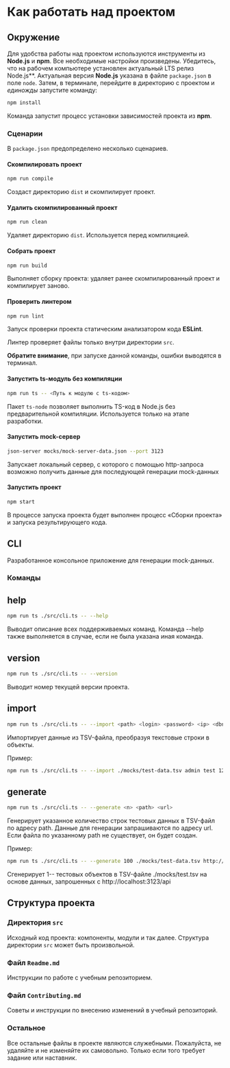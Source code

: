 # Как работать над проектом

## Окружение

Для удобства работы над проектом используются инструменты из **Node.js** и **npm**. Все необходимые настройки произведены. Убедитесь, что на рабочем компьютере установлен актуальный LTS релиз Node.js**. Актуальная версия **Node.js** указана в файле `package.json` в поле `node`. Затем, в терминале, перейдите в директорию с проектом и _единожды_ запустите команду:

```bash
npm install
```

Команда запустит процесс установки зависимостей проекта из **npm**.

### Сценарии

В `package.json` предопределено несколько сценариев.

#### Скомпилировать проект

```bash
npm run compile
```

Создаст директорию `dist` и скомпилирует проект.

#### Удалить скомпилированный проект

```bash
npm run clean
```

Удаляет директорию `dist`. Используется перед компиляцией.

#### Собрать проект

```bash
npm run build
```

Выполняет сборку проекта: удаляет ранее скомпилированный проект и компилирует заново.

#### Проверить линтером

```bash
npm run lint
```

Запуск проверки проекта статическим анализатором кода **ESLint**.

Линтер проверяет файлы только внутри директории `src`.

**Обратите внимание**, при запуске данной команды, ошибки выводятся в терминал.

#### Запустить ts-модуль без компиляции

```bash
npm run ts -- <Путь к модулю с ts-кодом>
```

Пакет `ts-node` позволяет выполнить TS-код в Node.js без предварительной компиляции. Используется только на этапе разработки.

#### Запустить mock-сервер

```bash
json-server mocks/mock-server-data.json --port 3123
```

Запускает локальный сервер, с которого с помощью http-запроса возможно получить данные для последующей генерации mock-данных

#### Запустить проект

```bash
npm start
```

В процессе запуска проекта будет выполнен процесс «Сборки проекта» и запуска результирующего кода.

## CLI

Разработанное консольное приложение для генерации mock-данных.

### Команды

## help

```bash 
npm run ts ./src/cli.ts -- --help
```

Выводит описание всех поддерживаемых команд. Команда --help также выполняется в случае, если не была указана иная команда.

## version

```bash 
npm run ts ./src/cli.ts -- --version
```

Выводит номер текущей версии проекта.

## import

```bash 
npm run ts ./src/cli.ts -- --import <path> <login> <password> <ip> <dbname> <salt>
```

Импортирует данные из TSV-файла, преобразуя текстовые строки в объекты.

Пример:
```bash 
npm run ts ./src/cli.ts -- --import ./mocks/test-data.tsv admin test 127.0.0.1 mongodb abcd1234
```


## generate

```bash 
npm run ts ./src/cli.ts -- --generate <n> <path> <url>
```

Генерирует указанное количество строк тестовых данных в TSV-файл по адресу path.
Данные для генерации запрашиваются по адресу url. Если файла по указанному path не существует, он будет создан.

Пример: 

```bash
npm run ts ./src/cli.ts -- --generate 100 ./mocks/test-data.tsv http://localhost:3123/api
```
Сгенерирует 1-- тестовых объектов в TSV-файле ./mocks/test.tsv на основе данных, запрошенных с http://localhost:3123/api

## Структура проекта

### Директория `src`

Исходный код проекта: компоненты, модули и так далее. Структура директории `src` может быть произвольной.

### Файл `Readme.md`

Инструкции по работе с учебным репозиторием.

### Файл `Contributing.md`

Советы и инструкции по внесению изменений в учебный репозиторий.

### Остальное

Все остальные файлы в проекте являются служебными. Пожалуйста, не удаляйте и не изменяйте их самовольно. Только если того требует задание или наставник.
